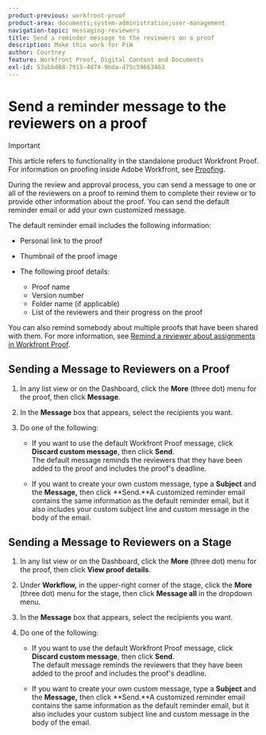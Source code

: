```yaml
---
product-previous: workfront-proof
product-area: documents;system-administration;user-management
navigation-topic: messaging-reviewers
title: Send a reminder message to the reviewers on a proof
description: Make this work for PiW
author: Courtney
feature: Workfront Proof, Digital Content and Documents
exl-id: 53abbd88-7915-4d74-9bda-d75c59663463
---
```

# Send a reminder message to the reviewers on a proof

>[!IMPORTANT]
>
>This article refers to functionality in the standalone product Workfront Proof. For information on proofing inside Adobe Workfront, see [Proofing](../../../review-and-approve-work/proofing/proofing.md).

<!--
<p style="color: #000000;" data-mc-conditions="QuicksilverOrClassic.Draft mode">Make this work for PiW</p>
-->

During the review and approval process, you can send a message to one or all of the reviewers on a proof to remind them to complete their review or to provide other information about the proof. You can send the default reminder email or add your own customized message.

The default reminder email includes the following information:

* Personal link to the proof
* Thumbnail of the proof image
* The following proof details:

   * Proof name
   * Version number
   * Folder name (if applicable)
   * List of the reviewers and their progress on the proof

You can also remind somebody about multiple proofs that have been shared with them. For more information, see [Remind a reviewer about assignments in Workfront Proof](../../../workfront-proof/wp-emailsntfctns/messaging-reviewers/remind-reviewer-assignments-wp.md).

## Sending a Message to Reviewers on a Proof

1. In any list view or on the Dashboard, click the **More**&nbsp;(three dot) menu for the proof, then click **Message**.

1. In the **Message** box that appears, select the recipients you want.
1. Do one of the following:

   * If you want to use the default Workfront Proof message, click **Discard custom message**, then click **Send**.  
     The default message&nbsp;reminds the reviewers that they have been added to the proof and includes the proof's deadline.&nbsp; &nbsp;
   
   * If you want to create your own custom message, type a **Subject** and the **Message,** then click **Send.**A customized reminder email contains the same information as the default reminder email, but it also includes your custom subject line and custom message in the body of the email.

## Sending a Message to Reviewers on a Stage

1. In any list view or on the Dashboard, click the **More**&nbsp;(three dot) menu for the proof, then click **View proof details**.

1. Under **Workflow,** in the upper-right corner of the stage, click the **More** (three dot) menu for the stage, then click **Message all** in the dropdown menu.

1. In the **Message** box that appears, select the recipients you want.
1. Do one of the following:

   * If you want to use the default Workfront Proof message, click **Discard custom message**, then click **Send**.  
     The default message&nbsp;reminds the reviewers that they have been added to the proof and includes the proof's deadline.&nbsp; &nbsp;
   
   * If you want to create your own custom message, type a **Subject** and the **Message,** then click **Send.**A customized reminder email contains the same information as the default reminder email, but it also includes your custom subject line and custom message in the body of the email.
